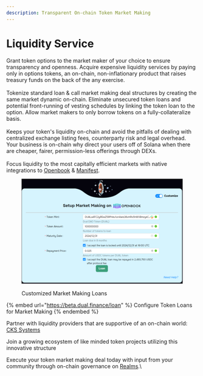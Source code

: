 ```yaml
---
description: Transparent On-chain Token Market Making
---
```


# Liquidity Service

Grant token options to the market maker of your choice to ensure transparency and openness. Acquire expensive liquidity services by paying only in options tokens, an on-chain, non-inflationary product that raises treasury funds on the back of the any exercise.\
\
Tokenize standard loan & call market making deal structures by creating the same market dynamic on-chain. Eliminate unsecured token loans and potential front-running of vesting schedules by linking the token loan to the option. Allow market makers to only borrow tokens on a fully-collateralize basis.\
\
Keeps your token's liquidity on-chain and avoid the pitfalls of dealing with centralized exchange listing fees, counterparty risk and legal overhead. Your business is on-chain why direct your users off of Solana when there are cheaper, fairer, permission-less offerings through DEXs. \
\
Focus liquidity to the most capitally efficient markets with native integrations to [Openbook](https://www.openbook.ag/) & [Manifest](https://www.manifest.trade/).

<figure><img src="../../.gitbook/assets/image (3).png" alt=""><figcaption><p>Customized Market Making Loans</p></figcaption></figure>

{% embed url="https://beta.dual.finance/loan" %}
Configure Token Loans for Market Making
{% endembed %}

Partner with liquidity providers that are supportive of an on-chain world:\
[CKS Systems](https://cks.systems/)

Join a growing ecosystem of like minded token projects utilizing this innovative structure

Execute your token market making deal today with input from your community through on-chain governance on [Realms](https://app.realms.today/realms).\
